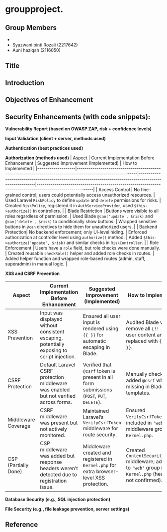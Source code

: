 # groupproject.

## Group Members

*
* Syazwani binti Rozali (2217642)
* Auni haziqah (2116050)

## Title

## Introduction

## Objectives of Enhancement

## Security Enhancements (with code snippets):

**Vulnerability Report (based on OWASP ZAP, risk + confidence levels)**

**Input Validation (client + server, methods used)**

**Authentication (best practices used)**

**Authorization (methods used)**
| Aspect            | Current Implementation Before Enhancement                                                                 | Suggested Improvement (Implemented)                                                                 | How to Implemented                                                                                     |
|-------------------|------------------------------------------------------------------------------------------------------------|--------------------------------------------------------------------------------------------------------|----------------------------------------------------------------------------------------------------------|
| Access Control    | No fine-grained control; users could potentially access unauthorized resources.                           | Used Laravel `RiskPolicy` to define `update` and `delete` permissions for risks.                      | Created `RiskPolicy`, registered it in `AuthServiceProvider`, used `$this->authorize()` in controllers. |
| Blade Restriction | Buttons were visible to all roles regardless of permission.                                                | Used Blade `@can('update', $risk)` and `@can('delete', $risk)` to conditionally show buttons.         | Wrapped sensitive buttons in `@can` directives to hide them for unauthorized users.                     |
| Backend Protection| No backend enforcement; only UI-level hiding.                                                             | Enforced authorization at controller level using `authorize()` method.                                | Added `$this->authorize('update', $risk)` and similar checks in `RiskController`.                      |
| Role Enforcement  | Users have a `role` field, but role checks were done manually.                                            | Created reusable `checkRole()` helper and added role checks in routes.                                | Added helper function and wrapped role-based routes (admin, staff, superadmin) in manual logic.        |

**XSS and CSRF Prevention**

| Aspect             | Current Implementation Before Enhancement                                                     | Suggested Improvement (Implemented)                                                                  | How to Implemented                                                                                          |
|--------------------|------------------------------------------------------------------------------------------------|--------------------------------------------------------------------------------------------------------|---------------------------------------------------------------------------------------------------------------|
| XSS Prevention     | Input was displayed without consistent escaping, potentially exposing to script injection.     | Ensured all user input is rendered using `{{ }}` for automatic escaping in Blade.                     | Audited Blade views to remove all `{!! !!}` for user content and replaced with `{{ $data }}`.                |
| CSRF Protection    | Default Laravel CSRF protection middleware was enabled but not verified across forms.          | Verified that `@csrf` token is present in all form submissions (`POST`, `PUT`, `DELETE`).             | Manually checked and added `@csrf` where missing in Blade form templates.                                     |
| Middleware Coverage| CSRF middleware was present but not actively monitored.                                        | Maintained Laravel’s `VerifyCsrfToken` middleware for route security.                                 | Ensured `VerifyCsrfToken` is included in `'web'` middleware group in `Kernel.php`.                           |
| CSP (Partially Done) | CSP middleware was added but response headers weren’t detected due to registration issue.     | Middleware created and registered in `Kernel.php` for extra browser-level XSS protection.             | Created `ContentSecurityPolicy` middleware; added it to `'web'` group in `Kernel.php` (header not confirmed). |


**Database Security (e.g., SQL injection protection)**

**File Security (e.g., file leakage prevention, server settings)**


## Reference

